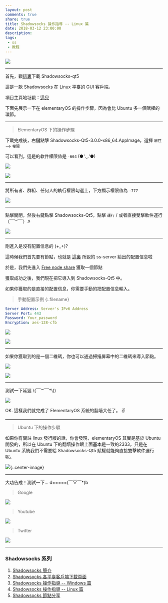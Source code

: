 ```yaml
---
layout: post
comments: true
share: true
title: Shadowsocks 操作指導 -- Linux 篇
date: 2018-03-12 23:00:00
description: 
tags:
 - ss
 - 教程
---
```


![](http://telegra.ph/file/901fff5e3b7611cfeb4d7.png)

---

首先，戳[這裏](https://github.com/shadowsocks/shadowsocks-qt5/releases)下載 Shadowsocks-qt5

這是一款 Shadowsocks 在 Linux 平臺的 GUI 客戶端。

項目主頁地址戳：[這兒](https://github.com/shadowsocks/shadowsocks-qt5)

下面先展示一下在 elementaryOS 的操作步驟，因為會比 Ubuntu 多一個賦權的環節。

---

> ElementaryOS 下的操作步驟

下載完成後，右鍵點擊 Shadowsocks-Qt5-3.0.0-x86_64.AppImage，選擇 `屬性` --> `權限`

可以看到，這是的軟件權限值是  `-664`  (●'◡'●)

![](http://telegra.ph/file/74c61dcd8c50a7be3f247.png)

![](http://telegra.ph/file/35b56c759d32055d655c7.png)

---

將所有者、群組、任何人的執行權限勾選上，下方顯示權限值為 `-777`

![](http://telegra.ph/file/8f74aa3837e397ff411b7.png)

---

點擊關閉，然後右鍵點擊 Shadowsocks-Qt5，點擊 `運行` / 或者直接雙擊軟件運行 （￣︶￣）↗

![](http://telegra.ph/file/963355656b33becd9b3af.png)

---

剛進入是沒有配置信息的  (+_+)?

這時候我們首先要有節點，也就是 [這裏](http://test007.gq/ss-intro) 所說的 ss-server 給出的配置信息啦

於是，我們先進入 [Free node share](http://test007.gq/Free-node-share) 獲取一個節點

獲取成功之後，我們現在把它導入到 Shadowsocks-Qt5 中。

如果你獲取的是直接的配置信息，你需要手動的把配置信息輸入。

> 手動配置示例
{:.filename}
```yml
Server Address: Server's IPv6 Address
Server Port: 443
Password: Your_password
Encryption: aes-128-cfb
```

![](http://telegra.ph/file/2c0eb252cf6923009e033.png)

![](http://telegra.ph/file/b5d72ff66cdfd48a274cd.png)

---

如果你獲取到的是一個二維碼，你也可以通過掃描屏幕中的二維碼來導入節點。

![](http://telegra.ph/file/722f17ee6140bd538feeb.png)

![](http://telegra.ph/file/8691fcfa0a47b716faaa1.png)

---

測試一下延遲 \\(￣︶￣*\\))

![](http://telegra.ph/file/f4dfd75086d091263da0d.png)

OK. 這樣我們就完成了 ElementaryOS 系統的翻墻大任了。 ✌

---

> Ubuntu 下的操作步驟

如果你有關註 linux 發行版的話，你會發現，elementaryOS 其實是基於 Ubuntu 開發的，所以在 Ubuntu 下的翻墻操作跟上面基本是一致的2333，只是在 Ubuntu 系統我們不需要給 Shadowsocks-Qt5 賦權就能夠直接雙擊軟件運行呢。

![](http://telegra.ph/file/fe3d9fca1810eacfd2d9b.png){:.center-image}

---

大功告成！測試一下... d=====(￣▽￣*)b

> Google

![](http://telegra.ph/file/ad4de590c8a650a662ba9.png)

> Youtube

![](http://telegra.ph/file/6d948d793ed07745bcc2d.png)

> Twitter

![](http://telegra.ph/file/789bcc8293cf9d40cf0d6.png)

---

### Shadowsocks 系列

1. [Shadowsocks 簡介](http://test007.gq/ss-intro)
2. [Shadowsocks 各平臺客戶端下載頁面](http://test007.gq/ss-download)
3. [Shadowsocks 操作指導 -- Windows 篇](http://test007.gq/ss-windows-cmd)
4. [Shadowsocks 操作指導 -- Linux 篇](http://test007.gq/ss-linux-cmd)
5. [Shadowsocks 節點分享](http://test007.gq/Free-node-share)